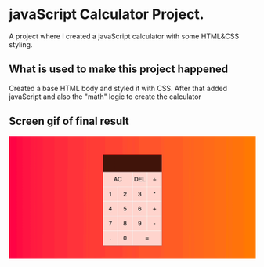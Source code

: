 <h1>javaScript Calculator Project.</h1>

A project where i created a javaScript calculator with some HTML&CSS styling.

<h2>What is used to make this project happened</h2>

Created a base HTML body and styled it with CSS. After that added javaScript and also the "math" logic to create the calculator

<h2> Screen gif of final result</h2>

![](screen.gif)